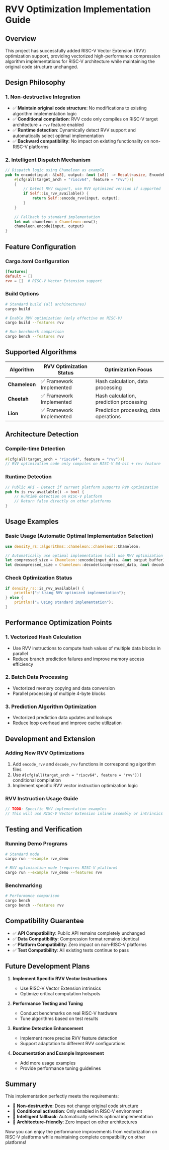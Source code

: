 # RVV Optimization Implementation Guide

## Overview

This project has successfully added RISC-V Vector Extension (RVV) optimization support, providing vectorized high-performance compression algorithm implementations for RISC-V architecture while maintaining the original code structure unchanged.

## Design Philosophy

### 1. Non-destructive Integration
- ✅ **Maintain original code structure**: No modifications to existing algorithm implementation logic
- ✅ **Conditional compilation**: RVV code only compiles on RISC-V target architecture + `rvv` feature enabled
- ✅ **Runtime detection**: Dynamically detect RVV support and automatically select optimal implementation
- ✅ **Backward compatibility**: No impact on existing functionality on non-RISC-V platforms

### 2. Intelligent Dispatch Mechanism
```rust
// Dispatch logic using Chameleon as example
pub fn encode(input: &[u8], output: &mut [u8]) -> Result<usize, EncodeError> {
    #[cfg(all(target_arch = "riscv64", feature = "rvv"))]
    {
        // Detect RVV support, use RVV optimized version if supported
        if Self::is_rvv_available() {
            return Self::encode_rvv(input, output);
        }
    }
    
    // Fallback to standard implementation
    let mut chameleon = Chameleon::new();
    chameleon.encode(input, output)
}
```

## Feature Configuration

### Cargo.toml Configuration
```toml
[features]
default = []
rvv = []  # RISC-V Vector Extension support
```

### Build Options
```bash
# Standard build (all architectures)
cargo build

# Enable RVV optimization (only effective on RISC-V)
cargo build --features rvv

# Run benchmark comparison
cargo bench --features rvv
```

## Supported Algorithms

| Algorithm | RVV Optimization Status | Optimization Focus |
|-----------|------------------------|--------------------|
| **Chameleon** | ✅ Framework Implemented | Hash calculation, data processing |
| **Cheetah** | ✅ Framework Implemented | Hash calculation, prediction processing |
| **Lion** | ✅ Framework Implemented | Prediction processing, data operations |

## Architecture Detection

### Compile-time Detection
```rust
#[cfg(all(target_arch = "riscv64", feature = "rvv"))]
// RVV optimization code only compiles on RISC-V 64-bit + rvv feature
```

### Runtime Detection
```rust
// Public API - Detect if current platform supports RVV optimization
pub fn is_rvv_available() -> bool {
    // Runtime detection on RISC-V platform
    // Return false directly on other platforms
}
```

## Usage Examples

### Basic Usage (Automatic Optimal Implementation Selection)
```rust
use density_rs::algorithms::chameleon::chameleon::Chameleon;

// Automatically use optimal implementation (will use RVV optimization on RISC-V)
let compressed_size = Chameleon::encode(input_data, &mut output_buffer)?;
let decompressed_size = Chameleon::decode(&compressed_data, &mut decode_buffer)?;
```

### Check Optimization Status
```rust
if density_rs::is_rvv_available() {
    println!("✅ Using RVV optimized implementation");
} else {
    println!("⚠️ Using standard implementation");
}
```

## Performance Optimization Points

### 1. Vectorized Hash Calculation
- Use RVV instructions to compute hash values of multiple data blocks in parallel
- Reduce branch prediction failures and improve memory access efficiency

### 2. Batch Data Processing
- Vectorized memory copying and data conversion
- Parallel processing of multiple 4-byte blocks

### 3. Prediction Algorithm Optimization
- Vectorized prediction data updates and lookups
- Reduce loop overhead and improve cache utilization

## Development and Extension

### Adding New RVV Optimizations
1. Add `encode_rvv` and `decode_rvv` functions in corresponding algorithm files
2. Use `#[cfg(all(target_arch = "riscv64", feature = "rvv"))]` conditional compilation
3. Implement specific RVV vector instruction optimization logic

### RVV Instruction Usage Guide
```rust
// TODO: Specific RVV implementation examples
// This will use RISC-V Vector Extension inline assembly or intrinsics
```

## Testing and Verification

### Running Demo Programs
```bash
# Standard mode
cargo run --example rvv_demo

# RVV optimization mode (requires RISC-V platform)
cargo run --example rvv_demo --features rvv
```

### Benchmarking
```bash
# Performance comparison
cargo bench
cargo bench --features rvv
```

## Compatibility Guarantee

- ✅ **API Compatibility**: Public API remains completely unchanged
- ✅ **Data Compatibility**: Compression format remains identical
- ✅ **Platform Compatibility**: Zero impact on non-RISC-V platforms
- ✅ **Test Compatibility**: All existing tests continue to pass

## Future Development Plans

1. **Implement Specific RVV Vector Instructions**
   - Use RISC-V Vector Extension intrinsics
   - Optimize critical computation hotspots

2. **Performance Testing and Tuning**
   - Conduct benchmarks on real RISC-V hardware
   - Tune algorithms based on test results

3. **Runtime Detection Enhancement**
   - Implement more precise RVV feature detection
   - Support adaptation to different RVV configurations

4. **Documentation and Example Improvement**
   - Add more usage examples
   - Provide performance tuning guidelines

## Summary

This implementation perfectly meets the requirements:
- 🎯 **Non-destructive**: Does not change original code structure
- 🎯 **Conditional activation**: Only enabled in RISC-V environment
- 🎯 **Intelligent fallback**: Automatically selects optimal implementation
- 🎯 **Architecture-friendly**: Zero impact on other architectures

Now you can enjoy the performance improvements from vectorization on RISC-V platforms while maintaining complete compatibility on other platforms!